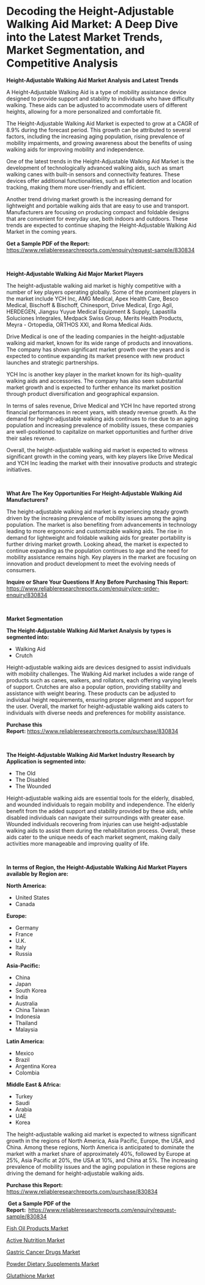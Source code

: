 <p><h1>Decoding the Height-Adjustable Walking Aid Market: A Deep Dive into the Latest Market Trends, Market Segmentation, and Competitive Analysis</h1></p><p><strong>Height-Adjustable Walking Aid Market Analysis and Latest Trends</strong></p>
<p><p>A Height-Adjustable Walking Aid is a type of mobility assistance device designed to provide support and stability to individuals who have difficulty walking. These aids can be adjusted to accommodate users of different heights, allowing for a more personalized and comfortable fit.</p><p>The Height-Adjustable Walking Aid Market is expected to grow at a CAGR of 8.9% during the forecast period. This growth can be attributed to several factors, including the increasing aging population, rising prevalence of mobility impairments, and growing awareness about the benefits of using walking aids for improving mobility and independence.</p><p>One of the latest trends in the Height-Adjustable Walking Aid Market is the development of technologically advanced walking aids, such as smart walking canes with built-in sensors and connectivity features. These devices offer additional functionalities, such as fall detection and location tracking, making them more user-friendly and efficient.</p><p>Another trend driving market growth is the increasing demand for lightweight and portable walking aids that are easy to use and transport. Manufacturers are focusing on producing compact and foldable designs that are convenient for everyday use, both indoors and outdoors. These trends are expected to continue shaping the Height-Adjustable Walking Aid Market in the coming years.</p></p>
<p><strong>Get a Sample PDF of the Report:&nbsp;</strong> <a href="https://www.reliableresearchreports.com/enquiry/request-sample/830834">https://www.reliableresearchreports.com/enquiry/request-sample/830834</a></p>
<p>&nbsp;</p>
<p><strong>Height-Adjustable Walking Aid Major Market Players</strong></p>
<p><p>The height-adjustable walking aid market is highly competitive with a number of key players operating globally. Some of the prominent players in the market include YCH Inc, AMG Medical, Apex Health Care, Besco Medical, Bischoff & Bischoff, Chinesport, Drive Medical, Ergo Agil, HERDEGEN, Jiangsu Yuyue Medical Equipment & Supply, Lapastilla Soluciones Integrales, Medpack Swiss Group, Merits Health Products, Meyra - Ortopedia, ORTHOS XXI, and Roma Medical Aids.</p><p>Drive Medical is one of the leading companies in the height-adjustable walking aid market, known for its wide range of products and innovations. The company has shown significant market growth over the years and is expected to continue expanding its market presence with new product launches and strategic partnerships.</p><p>YCH Inc is another key player in the market known for its high-quality walking aids and accessories. The company has also seen substantial market growth and is expected to further enhance its market position through product diversification and geographical expansion.</p><p>In terms of sales revenue, Drive Medical and YCH Inc have reported strong financial performances in recent years, with steady revenue growth. As the demand for height-adjustable walking aids continues to rise due to an aging population and increasing prevalence of mobility issues, these companies are well-positioned to capitalize on market opportunities and further drive their sales revenue.</p><p>Overall, the height-adjustable walking aid market is expected to witness significant growth in the coming years, with key players like Drive Medical and YCH Inc leading the market with their innovative products and strategic initiatives.</p></p>
<p>&nbsp;</p>
<p><strong>What Are The Key Opportunities For Height-Adjustable Walking Aid Manufacturers?</strong></p>
<p><p>The height-adjustable walking aid market is experiencing steady growth driven by the increasing prevalence of mobility issues among the aging population. The market is also benefiting from advancements in technology leading to more ergonomic and customizable walking aids. The rise in demand for lightweight and foldable walking aids for greater portability is further driving market growth. Looking ahead, the market is expected to continue expanding as the population continues to age and the need for mobility assistance remains high. Key players in the market are focusing on innovation and product development to meet the evolving needs of consumers.</p></p>
<p><strong>Inquire or Share Your Questions If Any Before Purchasing This Report:</strong> <a href="https://www.reliableresearchreports.com/enquiry/pre-order-enquiry/830834">https://www.reliableresearchreports.com/enquiry/pre-order-enquiry/830834</a></p>
<p>&nbsp;</p>
<p><strong>Market Segmentation</strong></p>
<p><strong>The Height-Adjustable Walking Aid Market Analysis by types is segmented into:</strong></p>
<p><ul><li>Walking Aid</li><li>Crutch</li></ul></p>
<p><p>Height-adjustable walking aids are devices designed to assist individuals with mobility challenges. The Walking Aid market includes a wide range of products such as canes, walkers, and rollators, each offering varying levels of support. Crutches are also a popular option, providing stability and assistance with weight bearing. These products can be adjusted to individual height requirements, ensuring proper alignment and support for the user. Overall, the market for height-adjustable walking aids caters to individuals with diverse needs and preferences for mobility assistance.</p></p>
<p><strong>Purchase this Report:&nbsp;</strong><a href="https://www.reliableresearchreports.com/purchase/830834">https://www.reliableresearchreports.com/purchase/830834</a></p>
<p>&nbsp;</p>
<p><strong>The Height-Adjustable Walking Aid Market Industry Research by Application is segmented into:</strong></p>
<p><ul><li>The Old</li><li>The Disabled</li><li>The Wounded</li></ul></p>
<p><p>Height-adjustable walking aids are essential tools for the elderly, disabled, and wounded individuals to regain mobility and independence. The elderly benefit from the added support and stability provided by these aids, while disabled individuals can navigate their surroundings with greater ease. Wounded individuals recovering from injuries can use height-adjustable walking aids to assist them during the rehabilitation process. Overall, these aids cater to the unique needs of each market segment, making daily activities more manageable and improving quality of life.</p></p>
<p>&nbsp;</p>
<p><strong>In terms of Region, the Height-Adjustable Walking Aid Market Players available by Region are:</strong></p>
<p>
    <p> <strong> North America: </strong>
        <ul>
            <li>United States</li>
            <li>Canada</li>
        </ul>
        </p> 
    <p> <strong> Europe: </strong>
        <ul>
            <li>Germany</li>
            <li>France</li>
            <li>U.K.</li>
            <li>Italy</li>
            <li>Russia</li>
        </ul>
        </p> 
    <p> <strong> Asia-Pacific: </strong>
        <ul>
            <li>China</li>
            <li>Japan</li>
            <li>South Korea</li>
            <li>India</li>
            <li>Australia</li>
            <li>China Taiwan</li>
            <li>Indonesia</li>
            <li>Thailand</li>
            <li>Malaysia</li>
        </ul>
        </p> 
    <p> <strong> Latin America: </strong>
        <ul>
            <li>Mexico</li>
            <li>Brazil</li>
            <li>Argentina Korea</li>
            <li>Colombia</li>
        </ul>
        </p> 
    <p> <strong> Middle East & Africa: </strong>
        <ul>
            <li>Turkey</li>
            <li>Saudi</li>
            <li>Arabia</li>
            <li>UAE</li>
            <li>Korea</li>
        </ul>
    </p>
    </p>
<p><p>The height-adjustable walking aid market is expected to witness significant growth in the regions of North America, Asia Pacific, Europe, the USA, and China. Among these regions, North America is anticipated to dominate the market with a market share of approximately 40%, followed by Europe at 25%, Asia Pacific at 20%, the USA at 10%, and China at 5%. The increasing prevalence of mobility issues and the aging population in these regions are driving the demand for height-adjustable walking aids.</p></p>
<p><strong>Purchase this Report: </strong><a href="https://www.reliableresearchreports.com/purchase/830834">https://www.reliableresearchreports.com/purchase/830834</a></p>
<p>&nbsp;<strong>Get a Sample PDF of the Report:&nbsp;&nbsp;</strong><a href="https://www.reliableresearchreports.com/enquiry/request-sample/830834">https://www.reliableresearchreports.com/enquiry/request-sample/830834</a></p>
<p><strong></strong></p>
<p><p><a href="https://medium.com/@nicholasdean856/fish-oil-products-market-size-and-market-trends-complete-industry-overview-2024-to-2031-af8299de62e0">Fish Oil Products Market</a></p><p><a href="https://medium.com/@nicholasdean856/active-nutrition-market-size-cagr-trends-2024-2030-d0e83d33a18a">Active Nutrition Market</a></p><p><a href="https://medium.com/@nicholasdean856/gastric-cancer-drugs-nbsp-market-focuses-on-market-share-size-and-projected-forecast-till-2031-87188ac61b2d">Gastric Cancer Drugs Market</a></p><p><a href="https://medium.com/@nicholasdean856/analyzing-powder-dietary-supplements-market-global-industry-perspective-and-forecast-2024-to-35674ab5e930">Powder Dietary Supplements Market</a></p><p><a href="https://medium.com/@nicholasdean856/glutathione-market-analysis-its-cagr-market-segmentation-and-global-industry-overview-e357eba945ea">Glutathione Market</a></p></p>